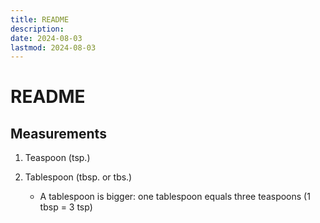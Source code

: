 ```yaml
---
title: README
description:
date: 2024-08-03
lastmod: 2024-08-03
---
```


# README

## Measurements

1. Teaspoon (tsp.)
2. Tablespoon (tbsp. or tbs.)

   - A tablespoon is bigger: one tablespoon equals three teaspoons (1 tbsp = 3 tsp)

